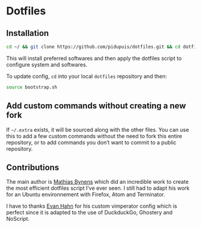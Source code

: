 # Dotfiles

## Installation

```bash
cd ~/ && git clone https://github.com/pidupuis/dotfiles.git && cd dotfiles/ && bash install.sh
```
This will install preferred softwares and then apply the dotfiles script to configure system and softwares.

To update config, `cd` into your local `dotfiles` repository and then:

```bash
source bootstrap.sh
```

## Add custom commands without creating a new fork

If `~/.extra` exists, it will be sourced along with the other files. You can use this to add a few custom commands without the need to fork this entire repository, or to add commands you don’t want to commit to a public repository.


## Contributions
The main author is [Mathias Bynens](https://mathiasbynens.be/) which did an incredible work to create the most efficient dotfiles script I've ever seen. I still had to adapt his work for an Ubuntu environnement with Firefox, Atom and Terminator.

I have to thanks [Evan Hahn](http://evanhahn.com/) for his custom vimperator config which is perfect since it is adapted to the use of DuckduckGo, Ghostery and NoScript. 

